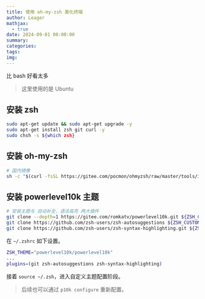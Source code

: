 ```yaml
---
title: 使用 oh-my-zsh 美化终端
author: Leager
mathjax:
  - true
date: 2024-09-01 00:00:00
summary:
categories:
tags:
img:
---
```


比 bash 好看太多

<!-- more -->

> 这里使用的是 Ubuntu

## 安装 zsh

```bash
sudo apt-get update && sudo apt-get upgrade -y
sudo apt-get install zsh git curl -y
sudo chsh -s ${which zsh}
```

## 安装 oh-my-zsh

```bash
# 国内镜像
sh -c "$(curl -fsSL https://gitee.com/pocmon/ohmyzsh/raw/master/tools/install.sh)"
```

## 安装 powerlevel10k 主题

```bash
# 安装主题与 自动补全、语法高亮 两大插件
git clone --depth=1 https://gitee.com/romkatv/powerlevel10k.git ${ZSH_CUSTOM:-$HOME/.oh-my-zsh/custom}/themes/powerlevel10k
git clone https://github.com/zsh-users/zsh-autosuggestions ${ZSH_CUSTOM:-~/.oh-my-zsh/custom}/plugins/zsh-autosuggestions
git clone https://github.com/zsh-users/zsh-syntax-highlighting.git ${ZSH_CUSTOM:-~/.oh-my-zsh/custom}/plugins/zsh-syntax-highlighting
```

在 `~/.zshrc` 如下设置。

```bash
ZSH_THEME="powerlevel10k/powerlevel10k"
...
plugins=(git zsh-autosuggestions zsh-syntax-highlighting)
```

接着 `source ~/.zsh`，进入自定义主题配置阶段。

> 后续也可以通过 `p10k configure` 重新配置。